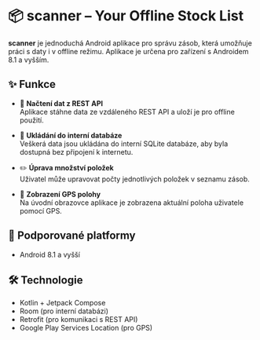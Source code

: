 # 📦 scanner – Your Offline Stock List

**scanner** je jednoduchá Android aplikace pro správu zásob, která umožňuje práci s daty i v offline režimu. Aplikace je určena pro zařízení s Androidem 8.1 a vyšším.

## ✨ Funkce

- 🔄 **Načtení dat z REST API**  
  Aplikace stáhne data ze vzdáleného REST API a uloží je pro offline použití.

- 💾 **Ukládání do interní databáze**  
  Veškerá data jsou ukládána do interní SQLite databáze, aby byla dostupná bez připojení k internetu.

- ✏️ **Úprava množství položek**  
  Uživatel může upravovat počty jednotlivých položek v seznamu zásob.

- 📍 **Zobrazení GPS polohy**  
  Na úvodní obrazovce aplikace je zobrazena aktuální poloha uživatele pomocí GPS.

## 📱 Podporované platformy

- Android 8.1 a vyšší

## 🛠️ Technologie

- Kotlin + Jetpack Compose
- Room (pro interní databázi)
- Retrofit (pro komunikaci s REST API)
- Google Play Services Location (pro GPS)



